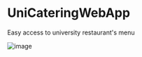 # UniCateringWebApp
Easy access to university restaurant's menu


![image](https://github.com/user-attachments/assets/47dfafe1-896a-41f2-b18c-384ddb255cea)
